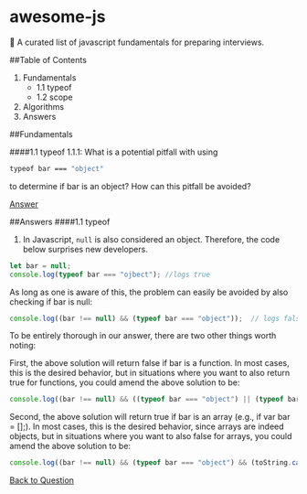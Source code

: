 # awesome-js
🦄 A curated list of javascript fundamentals for preparing interviews.

##Table of Contents
 1. Fundamentals
    - 1.1 typeof
    - 1.2 scope
 2. Algorithms
 3. Answers

##Fundamentals


####1.1 typeof
<a name='1.1.1'></a>
1.1.1: What is a potential pitfall with using 
```javascript1.8
typeof bar === "object" 
```
to determine if bar is an object? How can this pitfall be avoided?
 
[Answer](#a1.1.1)


##Answers
<a name='a1.1.1'></a>
####1.1 typeof
1. In Javascript, ```null``` is also considered an object. Therefore, the code below surprises new developers.

```javascript 1.8
let bar = null;
console.log(typeof bar === "ojbect"); //logs true
```

As long as one is aware of this, the problem can easily be avoided by also checking if bar is null:

````javascript 1.8
console.log((bar !== null) && (typeof bar === "object"));  // logs false
````

To be entirely thorough in our answer, there are two other things worth noting:

First, the above solution will return false if bar is a function. In most cases, this is the desired behavior, but in situations where you want to also return true for functions, you could amend the above solution to be:

```javascript 1.8
console.log((bar !== null) && ((typeof bar === "object") || (typeof bar === "function")));
```

Second, the above solution will return true if bar is an array (e.g., if var bar = [];). In most cases, this is the desired behavior, since arrays are indeed objects, but in situations where you want to also false for arrays, you could amend the above solution to be:

```javascript 1.8
console.log((bar !== null) && (typeof bar === "object") && (toString.call(bar) !== "[object Array]"));
```
[Back to Question](#1.1.1)